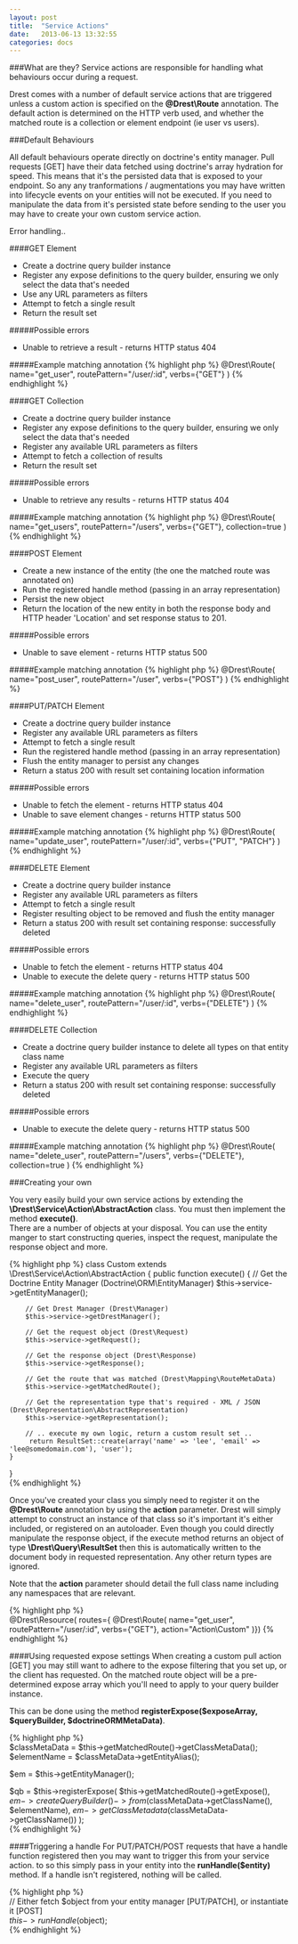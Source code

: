 ```yaml
---
layout: post
title:  "Service Actions"
date:   2013-06-13 13:32:55
categories: docs
---
```



###What are they?
Service actions are responsible for handling what behaviours occur during a request.

Drest comes with a number of default service actions that are triggered unless a custom action is specified on the **@Drest\Route** annotation.
The default action is determined on the HTTP verb used, and whether the matched route is a collection or element endpoint (ie user vs users). 

###Default Behaviours

All default behaviours operate directly on doctrine's entity manager. 
Pull requests \[GET\] have their data fetched using doctrine's array hydration for speed. This means that it's the persisted data that is exposed to your endpoint.
So any any tranformations / augmentations you may have written into lifecycle events on your entities will not be executed. If you need to manipulate the data from it's persisted state before sending to the user you may have to create your own custom service action.




Error handling..

####GET Element

- Create a doctrine query builder instance
- Register any expose definitions to the query builder, ensuring we only select the data that's needed
- Use any URL parameters as filters
- Attempt to fetch a single result
- Return the result set

#####Possible errors
- Unable to retrieve a result - returns HTTP status 404

#####Example matching annotation
{% highlight php %}
@Drest\Route(
   name="get_user",
   routePattern="/user/:id",
   verbs={"GET"}
)
{% endhighlight %}

####GET Collection

- Create a doctrine query builder instance
- Register any expose definitions to the query builder, ensuring we only select the data that's needed
- Register any available URL parameters as filters
- Attempt to fetch a collection of results
- Return the result set

#####Possible errors
- Unable to retrieve any results - returns HTTP status 404

#####Example matching annotation
{% highlight php %}
@Drest\Route(
   name="get_users",
   routePattern="/users",
   verbs={"GET"},
   collection=true
)
{% endhighlight %}

####POST Element

- Create a new instance of the entity (the one the matched route was annotated on)
- Run the registered handle method (passing in an array representation)
- Persist the new object
- Return the location of the new entity in both the response body and HTTP header 'Location' and set response status to 201.

#####Possible errors
- Unable to save element - returns HTTP status 500

#####Example matching annotation
{% highlight php %}
@Drest\Route(
    name="post_user", 
    routePattern="/user", 
    verbs={"POST"}
)
{% endhighlight %}

####PUT/PATCH Element

- Create a doctrine query builder instance
- Register any available URL parameters as filters
- Attempt to fetch a single result
- Run the registered handle method (passing in an array representation)
- Flush the entity manager to persist any changes
- Return a status 200 with result set containing location information

#####Possible errors
- Unable to fetch the element - returns HTTP status 404
- Unable to save element changes - returns HTTP status 500

#####Example matching annotation
{% highlight php %}
@Drest\Route(
    name="update_user", 
    routePattern="/user/:id", 
    verbs={"PUT", "PATCH"}
)
{% endhighlight %}

####DELETE Element

- Create a doctrine query builder instance
- Register any available URL parameters as filters
- Attempt to fetch a single result
- Register resulting object to be removed and flush the entity manager
- Return a status 200 with result set containing response: successfully deleted

#####Possible errors
- Unable to fetch the element - returns HTTP status 404
- Unable to execute the delete query - returns HTTP status 500

#####Example matching annotation
{% highlight php %}
@Drest\Route(
    name="delete_user", 
    routePattern="/user/:id", 
    verbs={"DELETE"}
)
{% endhighlight %}

####DELETE Collection

- Create a doctrine query builder instance to delete all types on that entity class name
- Register any available URL parameters as filters
- Execute the query
- Return a status 200 with result set containing response: successfully deleted

#####Possible errors
- Unable to execute the delete query - returns HTTP status 500

#####Example matching annotation
{% highlight php %}
@Drest\Route(
    name="delete_user", 
    routePattern="/users", 
    verbs={"DELETE"},
    collection=true
)
{% endhighlight %}

###Creating your own

You very easily build your own service actions by extending the **\Drest\Service\Action\AbstractAction** class. You must then implement the method **execute()**.             
There are a number of objects at your disposal. You can use the entity manger to start constructing queries, inspect the request, manipulate the response object and more.              
               
{% highlight php %}
class Custom extends \Drest\Service\Action\AbstractAction
{
    public function execute()
    {
        // Get the Doctrine Entity Manager (Doctrine\ORM\EntityManager)
        $this->service->getEntityManager();
        
        // Get Drest Manager (Drest\Manager)
        $this->service->getDrestManager();
        
        // Get the request object (Drest\Request)
        $this->service->getRequest();
        
        // Get the response object (Drest\Response)
        $this->service->getResponse();
        
        // Get the route that was matched (Drest\Mapping\RouteMetaData)
        $this->service->getMatchedRoute();
        
        // Get the representation type that's required - XML / JSON (Drest\Representation\AbstractRepresentation)
        $this->service->getRepresentation();           
        
        // .. execute my own logic, return a custom result set ..
         return ResultSet::create(array('name' => 'lee', 'email' => 'lee@somedomain.com'), 'user');
    }
}        
{% endhighlight %}       
               
Once you've created your class you simply need to register it on the **@Drest\Route** annotation by using the **action** parameter.
Drest will simply attempt to construct an instance of that class so it's important it's either included, or registered on an autoloader.
Even though you could directly manipulate the response object, if the execute method returns an object of type **\Drest\Query\ResultSet** then this is automatically written to the document body in requested representation. Any other return types are ignored.

Note that the **action** parameter should detail the full class name including any namespaces that are relevant.
               
{% highlight php %}      
 @Drest\Resource(
    routes={
        @Drest\Route(
            name="get_user",
            routePattern="/user/:id",
            verbs={"GET"},
            action="Action\Custom"
 )})
 {% endhighlight %} 
 
            
####Using requested expose settings
When creating a custom pull action \[GET\] you may still want to adhere to the expose filtering that you set up, or the client has requested.
On the matched route object will be a pre-determined expose array which you'll need to apply to your query builder instance. 

This can be done using the method **registerExpose($exposeArray, $queryBuilder, $doctrineORMMetaData)**.

{% highlight php %}  
$classMetaData = $this->getMatchedRoute()->getClassMetaData();
$elementName = $classMetaData->getEntityAlias();

$em = $this->getEntityManager();

$qb = $this->registerExpose(
    $this->getMatchedRoute()->getExpose(),
    $em->createQueryBuilder()->from($classMetaData->getClassName(), $elementName),
    $em->getClassMetadata($classMetaData->getClassName())
);  
 {% endhighlight %}


####Triggering a handle
For PUT/PATCH/POST requests that have a handle function registered then you may want to trigger this from your service action. 
to so this simply pass in your entity into the **runHandle($entity)** method. If a handle isn't registered, nothing will be called.

{% highlight php %}  
// Either fetch $object from your entity manager [PUT/PATCH], or instantiate it [POST]  
$this->runHandle($object);   
 {% endhighlight %} 
                
                
                           